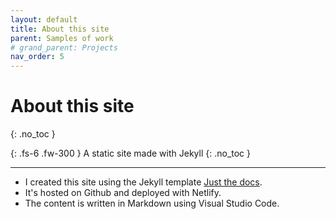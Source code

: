 ```yaml
---
layout: default
title: About this site 
parent: Samples of work
# grand_parent: Projects
nav_order: 5
---
```



# About this site 
{: .no_toc }

{: .fs-6 .fw-300 }
A static site made with Jekyll
{: .no_toc }

---

- I created this site using the Jekyll template [Just the docs](https://github.com/just-the-docs/just-the-docs).
- It's hosted on Github and deployed with Netlify.
- The content is written in Markdown using Visual Studio Code.